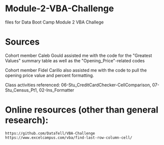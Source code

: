 # Module-2-VBA-Challenge
 files for Data Boot Camp Module 2 VBA Challege 

# Sources 
Cohort member Caleb Gould assisted me with the code for the "Greatest Values" summary table as well as the "Opening_Price"-related codes 

Cohort member Fidel Carillo also assisted me with the code to pull the opening price value and percent formatting. 

Class activities referenced: 
    06-Stu_CreditCardChecker-CellComparison,
    07-Stu_Census_Pt1,
    02-Ins_Formatter

# Online resources (other than general research): 
    https://github.com/DataTell/VBA-Challenge
    https://www.excelcampus.com/vba/find-last-row-column-cell/
